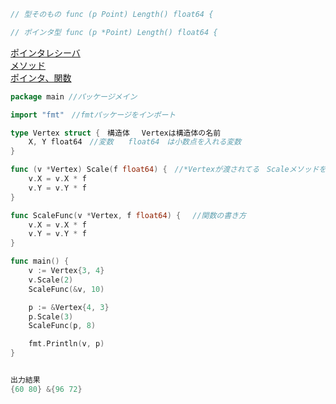 ```go
// 型そのもの func (p Point) Length() float64 {

// ポインタ型 func (p *Point) Length() float64 {
```

<a href="https://https://github.com/morimotoyuuki111/Go-/blob/main/%E3%83%9D%E3%82%A4%E3%83%B3%E3%82%BF%E3%83%AC%E3%82%B7%E3%83%BC%E3%83%90%E3%81%BE%E3%81%A8%E3%82%81.md/">ポインタレシーバ</a><br>
<a href="https://https://https://github.com/morimotoyuuki111/Go-/blob/main/%E3%83%A1%E3%82%BD%E3%83%83%E3%83%89%E3%81%BE%E3%81%A8%E3%82%81.md/">メソッド</a><br>
<a href="https://https://https://https://github.com/morimotoyuuki111/Go-/blob/main/%E3%83%9D%E3%82%A4%E3%83%B3%E3%82%BF%E3%81%A8%E9%96%A2%E6%95%B0%E3%81%BE%E3%81%A8%E3%82%81.md/">ポインタ、関数</a><br>
```go
package main //パッケージメイン

import "fmt"　//fmtパッケージをインポート

type Vertex struct {　構造体　 Vertexは構造体の名前
	X, Y float64　//変数　　float64　は小数点を入れる変数
}

func (v *Vertex) Scale(f float64) {　//*Vertexが渡されてる　Scaleメソッドを定義
	v.X = v.X * f　
	v.Y = v.Y * f
}

func ScaleFunc(v *Vertex, f float64) {　 //関数の書き方　
	v.X = v.X * f
	v.Y = v.Y * f
}

func main() {
	v := Vertex{3, 4}
	v.Scale(2)
	ScaleFunc(&v, 10)

	p := &Vertex{4, 3}
	p.Scale(3)
	ScaleFunc(p, 8)

	fmt.Println(v, p)
}


出力結果
{60 80} &{96 72}
```
